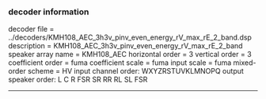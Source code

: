 
### decoder information 
decoder file = ../decoders/KMH108_AEC_3h3v_pinv_even_energy_rV_max_rE_2_band.dsp
description = KMH108_AEC_3h3v_pinv_even_energy_rV_max_rE_2_band
speaker array name = KMH108_AEC
horizontal order   = 3
vertical order     = 3
coefficient order  = fuma
coefficient scale  = fuma
input scale        = fuma
mixed-order scheme = HV
input channel order: WXYZRSTUVKLMNOPQ
output speaker order: L C R FSR SR RR RL SL FSR 

---

